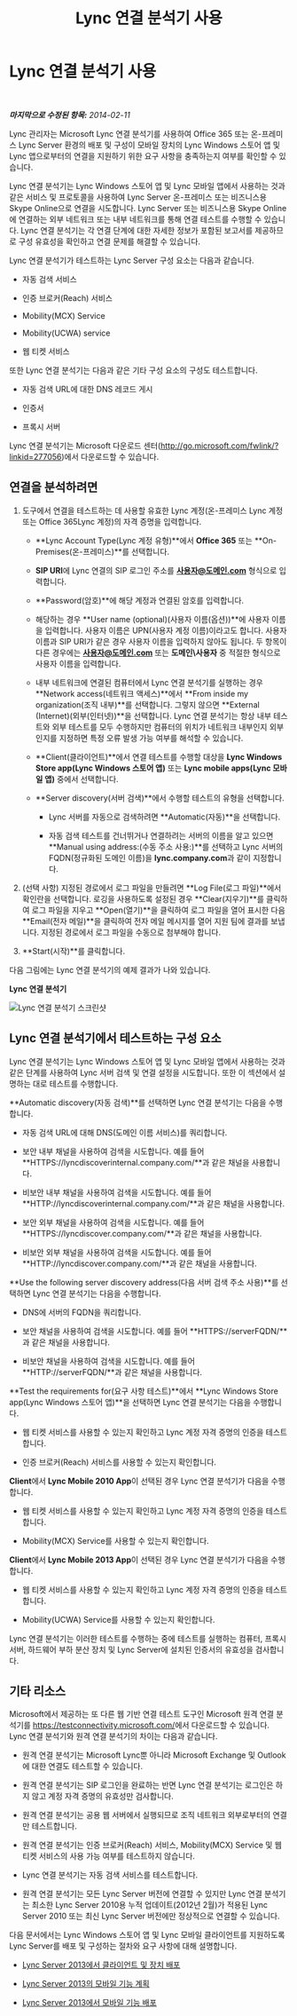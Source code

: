 ﻿---
title: Lync 연결 분석기 사용
TOCTitle: Lync 연결 분석기 사용
ms:assetid: 954953fb-0c7a-4fd5-8acd-68ecb59b20af
ms:mtpsurl: https://technet.microsoft.com/ko-kr/library/JJ907302(v=OCS.15)
ms:contentKeyID: 52056894
ms.date: 08/24/2015
mtps_version: v=OCS.15
ms.translationtype: HT
---

# Lync 연결 분석기 사용

 

_**마지막으로 수정된 항목:** 2014-02-11_

Lync 관리자는 Microsoft Lync 연결 분석기를 사용하여 Office 365 또는 온-프레미스 Lync Server 환경의 배포 및 구성이 모바일 장치의 Lync Windows 스토어 앱 및 Lync 앱으로부터의 연결을 지원하기 위한 요구 사항을 충족하는지 여부를 확인할 수 있습니다.

Lync 연결 분석기는 Lync Windows 스토어 앱 및 Lync 모바일 앱에서 사용하는 것과 같은 서비스 및 프로토콜을 사용하여 Lync Server 온-프레미스 또는 비즈니스용 Skype Online으로 연결을 시도합니다. Lync Server 또는 비즈니스용 Skype Online에 연결하는 외부 네트워크 또는 내부 네트워크를 통해 연결 테스트를 수행할 수 있습니다. Lync 연결 분석기는 각 연결 단계에 대한 자세한 정보가 포함된 보고서를 제공하므로 구성 유효성을 확인하고 연결 문제를 해결할 수 있습니다.

Lync 연결 분석기가 테스트하는 Lync Server 구성 요소는 다음과 같습니다.

  - 자동 검색 서비스

  - 인증 브로커(Reach) 서비스

  - Mobility(MCX) Service

  - Mobility(UCWA) service

  - 웹 티켓 서비스

또한 Lync 연결 분석기는 다음과 같은 기타 구성 요소의 구성도 테스트합니다.

  - 자동 검색 URL에 대한 DNS 레코드 게시

  - 인증서

  - 프록시 서버

Lync 연결 분석기는 Microsoft 다운로드 센터(<http://go.microsoft.com/fwlink/?linkid=277056>)에서 다운로드할 수 있습니다.

## 연결을 분석하려면

1.  도구에서 연결을 테스트하는 데 사용할 유효한 Lync 계정(온-프레미스 Lync 계정 또는 Office 365Lync 계정)의 자격 증명을 입력합니다.
    
      - **Lync Account Type(Lync 계정 유형)**에서 **Office 365** 또는 **On-Premises(온-프레미스)**를 선택합니다.
    
      - **SIP URI**에 Lync 연결의 SIP 로그인 주소를 **사용자@도메인.com** 형식으로 입력합니다.
    
      - **Password(암호)**에 해당 계정과 연결된 암호를 입력합니다.
    
      - 해당하는 경우 **User name (optional)(사용자 이름(옵션))**에 사용자 이름을 입력합니다. 사용자 이름은 UPN(사용자 계정 이름)이라고도 합니다. 사용자 이름과 SIP URI가 같은 경우 사용자 이름을 입력하지 않아도 됩니다. 두 항목이 다른 경우에는 **사용자@도메인.com** 또는 **도메인\\사용자** 중 적절한 형식으로 사용자 이름을 입력합니다.
    
      - 내부 네트워크에 연결된 컴퓨터에서 Lync 연결 분석기를 실행하는 경우 **Network access(네트워크 액세스)**에서 **From inside my organization(조직 내부)**를 선택합니다. 그렇지 않으면 **External (Internet)(외부(인터넷))**을 선택합니다. Lync 연결 분석기는 항상 내부 테스트와 외부 테스트를 모두 수행하지만 컴퓨터의 위치가 네트워크 내부인지 외부인지를 지정하면 특정 오류 발생 가능 여부를 해석할 수 있습니다.
    
      - **Client(클라이언트)**에서 연결 테스트를 수행할 대상을 **Lync Windows Store app(Lync Windows 스토어 앱)** 또는 **Lync mobile apps(Lync 모바일 앱)** 중에서 선택합니다.
    
      - **Server discovery(서버 검색)**에서 수행할 테스트의 유형을 선택합니다.
        
          - Lync 서버를 자동으로 검색하려면 **Automatic(자동)**을 선택합니다.
        
          - 자동 검색 테스트를 건너뛰거나 연결하려는 서버의 이름을 알고 있으면 **Manual using address:(수동 주소 사용:)**를 선택하고 Lync 서버의 FQDN(정규화된 도메인 이름)을 **lync.company.com**과 같이 지정합니다.

2.  (선택 사항) 지정된 경로에서 로그 파일을 만들려면 **Log File(로그 파일)**에서 확인란을 선택합니다. 로깅을 사용하도록 설정된 경우 **Clear(지우기)**를 클릭하여 로그 파일을 지우고 **Open(열기)**을 클릭하여 로그 파일을 열어 표시한 다음 **Email(전자 메일)**을 클릭하여 전자 메일 메시지를 열어 지원 팀에 결과를 보냅니다. 지정된 경로에서 로그 파일을 수동으로 첨부해야 합니다.

3.  **Start(시작)**를 클릭합니다.

다음 그림에는 Lync 연결 분석기의 예제 결과가 나와 있습니다.

**Lync 연결 분석기**

![Lync 연결 분석기 스크린샷](images/JJ907302.a7cc0abe-fac2-4691-a7d8-9ffef59cdee5(OCS.15).png "Lync 연결 분석기 스크린샷")

## Lync 연결 분석기에서 테스트하는 구성 요소

Lync 연결 분석기는 Lync Windows 스토어 앱 및 Lync 모바일 앱에서 사용하는 것과 같은 단계를 사용하여 Lync 서버 검색 및 연결 설정을 시도합니다. 또한 이 섹션에서 설명하는 대로 테스트를 수행합니다.

**Automatic discovery(자동 검색)**를 선택하면 Lync 연결 분석기는 다음을 수행합니다.

  - 자동 검색 URL에 대해 DNS(도메인 이름 서비스)를 쿼리합니다.

  - 보안 내부 채널을 사용하여 검색을 시도합니다. 예를 들어 **HTTPS://lyncdiscoverinternal.company.com/**과 같은 채널을 사용합니다.

  - 비보안 내부 채널을 사용하여 검색을 시도합니다. 예를 들어 **HTTP://lyncdiscoverinternal.company.com/**과 같은 채널을 사용합니다.

  - 보안 외부 채널을 사용하여 검색을 시도합니다. 예를 들어 **HTTPS://lyncdiscover.company.com/**과 같은 채널을 사용합니다.

  - 비보안 외부 채널을 사용하여 검색을 시도합니다. 예를 들어 **HTTP://lyncdiscover.company.com/**과 같은 채널을 사용합니다.

**Use the following server discovery address(다음 서버 검색 주소 사용)**를 선택하면 Lync 연결 분석기는 다음을 수행합니다.

  - DNS에 서버의 FQDN을 쿼리합니다.

  - 보안 채널을 사용하여 검색을 시도합니다. 예를 들어 **HTTPS://serverFQDN/**과 같은 채널을 사용합니다.

  - 비보안 채널을 사용하여 검색을 시도합니다. 예를 들어 **HTTP://serverFQDN/**과 같은 채널을 사용합니다.

**Test the requirements for(요구 사항 테스트)**에서 **Lync Windows Store app(Lync Windows 스토어 앱)**을 선택하면 Lync 연결 분석기는 다음을 수행합니다.

  - 웹 티켓 서비스를 사용할 수 있는지 확인하고 Lync 계정 자격 증명의 인증을 테스트합니다.

  - 인증 브로커(Reach) 서비스를 사용할 수 있는지 확인합니다.

**Client**에서 **Lync Mobile 2010 App**이 선택된 경우 Lync 연결 분석기가 다음을 수행합니다.

  - 웹 티켓 서비스를 사용할 수 있는지 확인하고 Lync 계정 자격 증명의 인증을 테스트합니다.

  - Mobility(MCX) Service를 사용할 수 있는지 확인합니다.

**Client**에서 **Lync Mobile 2013 App**이 선택된 경우 Lync 연결 분석기가 다음을 수행합니다.

  - 웹 티켓 서비스를 사용할 수 있는지 확인하고 Lync 계정 자격 증명의 인증을 테스트합니다.

  - Mobility(UCWA) Service를 사용할 수 있는지 확인합니다.

Lync 연결 분석기는 이러한 테스트를 수행하는 중에 테스트를 실행하는 컴퓨터, 프록시 서버, 하드웨어 부하 분산 장치 및 Lync Server에 설치된 인증서의 유효성을 검사합니다.

## 기타 리소스

Microsoft에서 제공하는 또 다른 웹 기반 연결 테스트 도구인 Microsoft 원격 연결 분석기를 <https://testconnectivity.microsoft.com/>에서 다운로드할 수 있습니다. Lync 연결 분석기와 원격 연결 분석기의 차이는 다음과 같습니다.

  - 원격 연결 분석기는 Microsoft Lync뿐 아니라 Microsoft Exchange 및 Outlook에 대한 연결도 테스트할 수 있습니다.

  - 원격 연결 분석기는 SIP 로그인을 완료하는 반면 Lync 연결 분석기는 로그인은 하지 않고 계정 자격 증명의 유효성만 검사합니다.

  - 원격 연결 분석기는 공용 웹 서버에서 실행되므로 조직 네트워크 외부로부터의 연결만 테스트합니다.

  - 원격 연결 분석기는 인증 브로커(Reach) 서비스, Mobility(MCX) Service 및 웹 티켓 서비스의 사용 가능 여부를 테스트하지 않습니다.

  - Lync 연결 분석기는 자동 검색 서비스를 테스트합니다.

  - 원격 연결 분석기는 모든 Lync Server 버전에 연결할 수 있지만 Lync 연결 분석기는 최소한 Lync Server 2010용 누적 업데이트(2012년 2월)가 적용된 Lync Server 2010 또는 최신 Lync Server 버전에만 정상적으로 연결할 수 있습니다.

다음 문서에서는 Lync Windows 스토어 앱 및 Lync 모바일 클라이언트를 지원하도록 Lync Server를 배포 및 구성하는 절차와 요구 사항에 대해 설명합니다.

  - [Lync Server 2013에서 클라이언트 및 장치 배포](lync-server-2013-deploying-clients-and-devices.md)

  - [Lync Server 2013의 모바일 기능 계획](lync-server-2013-planning-for-mobility.md)

  - [Lync Server 2013에서 모바일 기능 배포](lync-server-2013-deploying-mobility.md)


